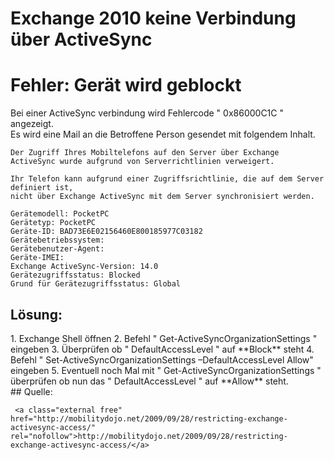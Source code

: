 # Exchange 2010 keine Verbindung über ActiveSync

# <span id="bkmrk-"></span><span class="mw-headline" id="bkmrk-fehler%3A-ger%C3%A4t-wird-g-1">Fehler: Gerät wird geblockt</span>

Bei einer ActiveSync verbindung wird Fehlercode " 0x86000C1C " angezeigt.  
Es wird eine Mail an die Betroffene Person gesendet mit folgendem Inhalt.

```
Der Zugriff Ihres Mobiltelefons auf den Server über Exchange ActiveSync wurde aufgrund von Serverrichtlinien verweigert.

Ihr Telefon kann aufgrund einer Zugriffsrichtlinie, die auf dem Server definiert ist,
nicht über Exchange ActiveSync mit dem Server synchronisiert werden.

Gerätemodell: PocketPC 
Gerätetyp: PocketPC 
Geräte-ID: BAD73E6E02156460E800185977C03182 
Gerätebetriebssystem:  
Gerätebenutzer-Agent:  
Geräte-IMEI:  
Exchange ActiveSync-Version: 14.0 
Gerätezugriffsstatus: Blocked 
Grund für Gerätezugriffsstatus: Global 
```

## <span id="bkmrk--1"></span><span class="mw-headline" id="bkmrk-l%C3%B6sung%3A-1">Lösung:</span>

<div class="vector-body" id="bkmrk-exchange-shell-%C3%B6ffne"><div class="mw-body-content mw-content-ltr" dir="ltr" lang="de"><div class="mw-parser-output">1. Exchange Shell öffnen
2. Befehl " Get-ActiveSyncOrganizationSettings " eingeben
3. Überprüfen ob " DefaultAccessLevel " auf **Block** steht
4. Befehl " Set-ActiveSyncOrganizationSettings –DefaultAccessLevel Allow" eingeben
5. Eventuell noch Mal mit " Get-ActiveSyncOrganizationSettings " überprüfen ob nun das " DefaultAccessLevel " auf **Allow** steht.

</div></div></div>## <span class="mw-headline" id="bkmrk-quelle%3A-1">Quelle:</span>

```
 <a class="external free" href="http://mobilitydojo.net/2009/09/28/restricting-exchange-activesync-access/" rel="nofollow">http://mobilitydojo.net/2009/09/28/restricting-exchange-activesync-access/</a>
```